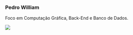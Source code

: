### Pedro William
<p> Foco em Computação Gráfica, Back-End e Banco de Dados. </p> 

<p align="">
  <a href="https://skillicons.dev">
    <img src="https://skillicons.dev/icons?i=cs,cpp,c,mysql" />
  </a>
</p>
